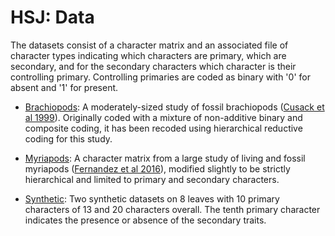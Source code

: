 # HSJ: Data #

The datasets consist of a character matrix and an associated file of character types indicating which characters are primary, which are secondary, and for the secondary characters which character is their controlling primary.  Controlling primaries are coded as binary with '0' for absent and '1' for present.


+ [Brachiopods](brachiopods_Cusack_et_al_1999):  A moderately-sized study of fossil brachiopods \([Cusack et al 1999](https://doi.org/10.1111/1475-4983.00098)\).  Originally coded with a mixture of non-additive binary and composite coding, it has been recoded using hierarchical reductive coding for this study.

+ [Myriapods](myriapods_Fernandez_et_al_2016):  A character matrix from a large study of living and fossil myriapods \([Fernandez et al 2016](https://doi.org/10.1093/sysbio/syw041)\), modified slightly to be strictly hierarchical and limited to primary and secondary characters.

+ [Synthetic](synthetic_8_leaves):  Two synthetic datasets on 8 leaves with 10 primary characters of 13 and 20 characters overall.  The tenth primary character indicates the presence or absence of the secondary traits.

